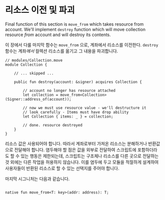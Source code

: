 # 리소스 이전 및 파괴

Final function of this section is `move_from` which takes resource from account. We'll implement `destroy` function which will move collection resource *from* account and will destroy its contents.

이 장에서 다룰 마지막 함수는 `move_from` 으로, 계좌에서 리소스를 이전한다. `destroy` 함수는 계좌*에서* 컬렉션 리소스를 옮기고 그 내용을 파괴합니다.

```Move
// modules/Collection.move
module Collection {

    // ... skipped ...

    public fun destroy(account: &signer) acquires Collection {

        // account no longer has resource attached
        let collection = move_from<Collection>(Signer::address_of(account));

        // now we must use resource value - we'll destructure it
        // look carefully - Items must have drop ability
        let Collection { items: _ } = collection;

        // done. resource destroyed
    }
}
```

리소스 값은 사용되어야 합니다. 따라서 계좌로부터 가져온 리소스는 분해하거나 반환값으로 전달해야 합니다. 염두해야 할 점은 값을 외부로 전달하여 스크립트에 포함하더라도 할 수 있는 행동은 제한되는데, 스크립트는 구조체나 리소스를 다른 곳으로 전달하는 것 외에는 다른 작업을 허용하지 않습니다. 이를 염두에 두고 모듈을 적절하게 설계하여 사용자들이 반환된 리소스로 할 수 있는 선택지를 주어야 합니다. 

마지막 시그니처는 다음과 같습니다.

```Move

native fun move_from<T: key>(addr: address): T;

```
